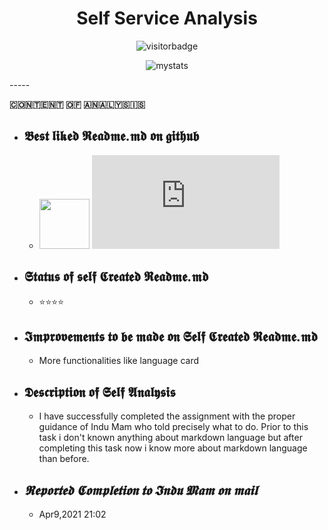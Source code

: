 <h1 align="center"> Self Service Analysis </h1>

<p  align="center">
    <img src="https://visitor-badge.glitch.me/badge?page_id=vibhu004.vibhu004" alt="visitorbadge"/>
</p>


<p  align="center">
    <img src="https://github-readme-stats.vercel.app/api?username=vibhu004&show_icons=true&theme=highcontrast" alt="mystats"/>
</p>
<!--
|***SrNo.***| ***Content Of Analysis***  |    ***Details***  |
| :---: | :------: | :-----: |
|`1`|**Best liked Readme.md on github**|<img src="https://media.tenor.com/images/79ba5610643d4176ab75e2ed6c34e764/tenor.gif" width=80 /> ![Best Readme MarkDown file](https://github.com/vibhu004/supportingfiles/blob/main/links.md) |
|`2`|**Status of self Created Readme.md**|    ⭐⭐⭐⭐  |
|`3`|**Improvements to be made on Self Created Readme.md** | More functionalities|
|`4`|**Description of Self Analysis**                      | I have successfully completed the assignment with the proper guidance of Indu Mam who told precisely what to do and as a reference given me the stylesheet link which helped me a lot. Prior to this task i don't known anything about markdown language but after completing this task now i know more about markdown language than before|
|`5`|**Reported Completion to Indu Mam on mail** | Apr9,2021 21:02  |
-->
-----

**🇨‌🇴‌🇳‌🇹‌🇪‌🇳‌🇹‌ 🇴‌🇫‌ 🇦‌🇳‌🇦‌🇱‌🇾‌🇸‌🇮‌🇸‌**
- ## 𝕭𝖊𝖘𝖙 𝖑𝖎𝖐𝖊𝖉 𝕽𝖊𝖆𝖉𝖒𝖊.𝖒𝖉 𝖔𝖓 𝖌𝖎𝖙𝖍𝖚𝖇
    - <img src="https://media.tenor.com/images/79ba5610643d4176ab75e2ed6c34e764/tenor.gif" width=80/> ![Best Readme MarkDown file](https://github.com/vibhu004/supportingfiles/blob/main/links.md) 

- ## 𝕾𝖙𝖆𝖙𝖚𝖘 𝖔𝖋 𝖘𝖊𝖑𝖋 𝕮𝖗𝖊𝖆𝖙𝖊𝖉 𝕽𝖊𝖆𝖉𝖒𝖊.𝖒𝖉
    - ⭐⭐⭐⭐

- ## 𝕴𝖒𝖕𝖗𝖔𝖛𝖊𝖒𝖊𝖓𝖙𝖘 𝖙𝖔 𝖇𝖊 𝖒𝖆𝖉𝖊 𝖔𝖓 𝕾𝖊𝖑𝖋 𝕮𝖗𝖊𝖆𝖙𝖊𝖉 𝕽𝖊𝖆𝖉𝖒𝖊.𝖒𝖉
    - More functionalities like language card

- ## 𝕯𝖊𝖘𝖈𝖗𝖎𝖕𝖙𝖎𝖔𝖓 𝖔𝖋 𝕾𝖊𝖑𝖋 𝕬𝖓𝖆𝖑𝖞𝖘𝖎𝖘
    - I have successfully completed the assignment with the proper guidance of Indu Mam who told precisely what to do. Prior to this task i don't known anything about markdown language but after completing this task now i know more about markdown language than before.

- ## *𝕽𝖊𝖕𝖔𝖗𝖙𝖊𝖉 𝕮𝖔𝖒𝖕𝖑𝖊𝖙𝖎𝖔𝖓 𝖙𝖔 𝕴𝖓𝖉𝖚 𝕸𝖆𝖒 𝖔𝖓 𝖒𝖆𝖎𝖑*
    - Apr9,2021 21:02


